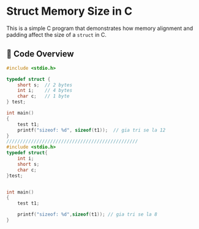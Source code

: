 # Struct Memory Size in C

This is a simple C program that demonstrates how memory alignment and padding affect the size of a `struct` in C.

## 📄 Code Overview

```c
#include <stdio.h>

typedef struct {
    short s;  // 2 bytes
    int i;    // 4 bytes
    char c;   // 1 byte
} test;

int main()
{
    test t1;
    printf("sizeof: %d", sizeof(t1));  // gia tri se la 12
}
////////////////////////////////////////////////
#include <stdio.h>
typedef struct{
    int i;
    short s;
    char c;
}test;


int main()
{
    test t1;

    printf("sizeof: %d",sizeof(t1)); // gia tri se la 8
}


